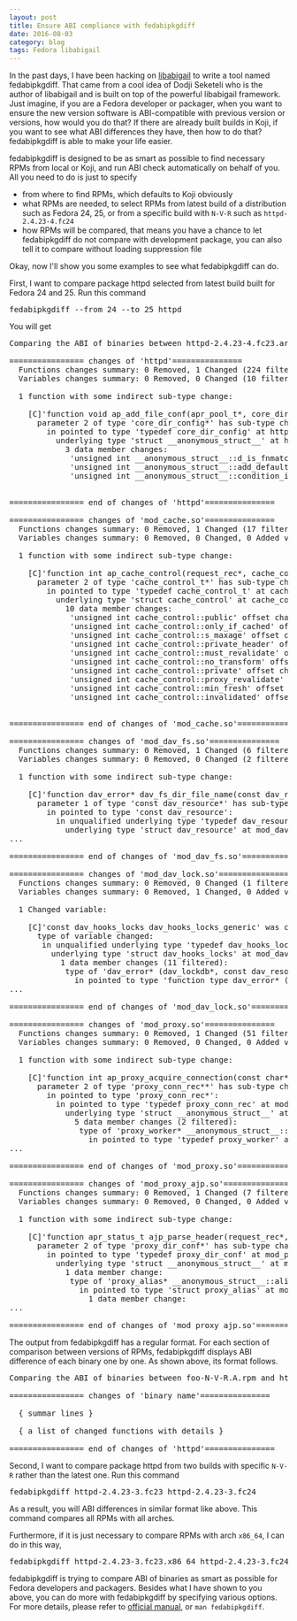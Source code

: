 ```yaml
---
layout: post
title: Ensure ABI compliance with fedabipkgdiff
date: 2016-08-03
category: blog
tags: Fedora libabigail
---
```


In the past days, I have been hacking on
[libabigail](https://sourceware.org/libabigail/) to write a tool named
fedabipkgdiff. That came from a cool idea of Dodji Seketeli who is the author
of libabigail and is built on top of the powerful libabigail framework. Just
imagine, if you are a Fedora developer or packager, when you want to ensure
the new version software is ABI-compatible with previous version or versions,
how would you do that? If there are already built builds in Koji, if you want
to see what ABI differences they have, then how to do that? fedabipkgdiff is
able to make your life easier.

fedabipkgdiff is designed to be as smart as possible to find necessary RPMs
from local or Koji, and run ABI check automatically on behalf of you. All you
need to do is just to specify

- from where to find RPMs, which defaults to Koji obviously
- what RPMs are needed, to select RPMs from latest build of a distribution
  such as Fedora 24, 25, or from a specific build with ``N-V-R`` such as
  ``httpd-2.4.23-4.fc24``
- how RPMs will be compared, that means you have a chance to let fedabipkgdiff
  do not compare with development package, you can also tell it to compare
  without loading suppression file

Okay, now I'll show you some examples to see what fedabipkgdiff can do.

First, I want to compare package httpd selected from latest build built for
Fedora 24 and 25. Run this command


<pre>
fedabipkgdiff --from 24 --to 25 httpd
</pre>

You will get

<pre>
Comparing the ABI of binaries between httpd-2.4.23-4.fc23.armv7hl.rpm and httpd-2.4.23-4.fc24.armv7hl.rpm:

================ changes of 'httpd'===============
  Functions changes summary: 0 Removed, 1 Changed (224 filtered out), 0 Added function
  Variables changes summary: 0 Removed, 0 Changed (10 filtered out), 0 Added variable

  1 function with some indirect sub-type change:

    [C]'function void ap_add_file_conf(apr_pool_t*, core_dir_config*, void*)' at core.c:572:1 has some indirect sub-type changes:
      parameter 2 of type 'core_dir_config*' has sub-type changes:
        in pointed to type 'typedef core_dir_config' at http_core.h:675:1:
          underlying type 'struct __anonymous_struct__' at http_core.h:518:1 changed:
            3 data member changes:
             'unsigned int __anonymous_struct__::d_is_fnmatch' offset changed from 192 to 200 (in bits)
             'unsigned int __anonymous_struct__::add_default_charset' offset changed from 192 to 200 (in bits)
             'unsigned int __anonymous_struct__::condition_ifelse' offset changed from 864 to 872 (in bits)


================ end of changes of 'httpd'===============

================ changes of 'mod_cache.so'===============
  Functions changes summary: 0 Removed, 1 Changed (17 filtered out), 0 Added function
  Variables changes summary: 0 Removed, 0 Changed, 0 Added variable

  1 function with some indirect sub-type change:

    [C]'function int ap_cache_control(request_rec*, cache_control_t*, const char*, const char*, apr_table_t*)' at cache_util.c:965:1 has some indirect sub-type changes:
      parameter 2 of type 'cache_control_t*' has sub-type changes:
        in pointed to type 'typedef cache_control_t' at cache_common.h:53:1:
          underlying type 'struct cache_control' at cache_common.h:30:1 changed:
            10 data member changes:
             'unsigned int cache_control::public' offset changed from 0 to 8 (in bits)
             'unsigned int cache_control::only_if_cached' offset changed from 0 to 8 (in bits)
             'unsigned int cache_control::s_maxage' offset changed from 0 to 16 (in bits)
             'unsigned int cache_control::private_header' offset changed from 0 to 8 (in bits)
             'unsigned int cache_control::must_revalidate' offset changed from 0 to 8 (in bits)
             'unsigned int cache_control::no_transform' offset changed from 0 to 8 (in bits)
             'unsigned int cache_control::private' offset changed from 0 to 8 (in bits)
             'unsigned int cache_control::proxy_revalidate' offset changed from 0 to 8 (in bits)
             'unsigned int cache_control::min_fresh' offset changed from 0 to 8 (in bits)
             'unsigned int cache_control::invalidated' offset changed from 0 to 16 (in bits)


================ end of changes of 'mod_cache.so'===============

================ changes of 'mod_dav_fs.so'===============
  Functions changes summary: 0 Removed, 1 Changed (6 filtered out), 0 Added function
  Variables changes summary: 0 Removed, 0 Changed (2 filtered out), 0 Added variable

  1 function with some indirect sub-type change:

    [C]'function dav_error* dav_fs_dir_file_name(const dav_resource*, const char**, const char**)' at repos.c:237:1 has some indirect sub-type changes:
      parameter 1 of type 'const dav_resource*' has sub-type changes:
        in pointed to type 'const dav_resource':
          in unqualified underlying type 'typedef dav_resource' at mod_dav.h:402:1:
            underlying type 'struct dav_resource' at mod_dav.h:368:1 changed:
...

================ end of changes of 'mod_dav_fs.so'===============

================ changes of 'mod_dav_lock.so'===============
  Functions changes summary: 0 Removed, 0 Changed (1 filtered out), 0 Added function
  Variables changes summary: 0 Removed, 1 Changed, 0 Added variable

  1 Changed variable:

    [C]'const dav_hooks_locks dav_hooks_locks_generic' was changed at locks.c:202:1:
      type of variable changed:
       in unqualified underlying type 'typedef dav_hooks_locks' at mod_dav.h:249:1:
         underlying type 'struct dav_hooks_locks' at mod_dav.h:1314:1 changed:
           1 data member changes (11 filtered):
            type of 'dav_error* (dav_lockdb*, const dav_resource*, int, const dav_lock*)* dav_hooks_locks::append_locks' changed:
              in pointed to type 'function type dav_error* (dav_lockdb*, const dav_resource*, int, const dav_lock*)':
...

================ end of changes of 'mod_dav_lock.so'===============

================ changes of 'mod_proxy.so'===============
  Functions changes summary: 0 Removed, 1 Changed (51 filtered out), 0 Added function
  Variables changes summary: 0 Removed, 0 Changed, 0 Added variable

  1 function with some indirect sub-type change:

    [C]'function int ap_proxy_acquire_connection(const char*, proxy_conn_rec**, proxy_worker*, server_rec*)' at proxy_util.c:2114:1 has some indirect sub-type changes:
      parameter 2 of type 'proxy_conn_rec**' has sub-type changes:
        in pointed to type 'proxy_conn_rec*':
          in pointed to type 'typedef proxy_conn_rec' at mod_proxy.h:274:1:
            underlying type 'struct __anonymous_struct__' at mod_proxy.h:253:1 changed:
              5 data member changes (2 filtered):
               type of 'proxy_worker* __anonymous_struct__::worker' changed:
                 in pointed to type 'typedef proxy_worker' at mod_proxy.h:109:1:
...

================ end of changes of 'mod_proxy.so'===============

================ changes of 'mod_proxy_ajp.so'===============
  Functions changes summary: 0 Removed, 1 Changed (7 filtered out), 0 Added function
  Variables changes summary: 0 Removed, 0 Changed, 0 Added variable

  1 function with some indirect sub-type change:

    [C]'function apr_status_t ajp_parse_header(request_rec*, proxy_dir_conf*, ajp_msg_t*)' at ajp_header.c:763:1 has some indirect sub-type changes:
      parameter 2 of type 'proxy_dir_conf*' has sub-type changes:
        in pointed to type 'typedef proxy_dir_conf' at mod_proxy.h:242:1:
          underlying type 'struct __anonymous_struct__' at mod_proxy.h:205:1 changed:
            1 data member change:
             type of 'proxy_alias* __anonymous_struct__::alias' changed:
               in pointed to type 'struct proxy_alias' at mod_proxy.h:126:1:
                 1 data member change:
...

================ end of changes of 'mod_proxy_ajp.so'===============
</pre>

The output from fedabipkgdiff has a regular format. For each section of
comparison between versions of RPMs, fedabipkgdiff displays ABI difference of
each binary one by one. As shown above, its format follows.

<pre>
Comparing the ABI of binaries between foo-N-V-R.A.rpm and httpd-N-V-R.A.rpm:

================ changes of 'binary name'===============

  { summar lines }

  { a list of changed functions with details }

================ end of changes of 'httpd'===============
</pre>

Second, I want to compare package httpd from two builds with specific ``N-V-R``
rather than the latest one. Run this command

<pre>
fedabipkgdiff httpd-2.4.23-3.fc23 httpd-2.4.23-3.fc24
</pre>

As a result, you will ABI differences in similar format like above. This
command compares all RPMs with all arches.

Furthermore, if it is just necessary to compare RPMs with arch ``x86_64``, I
can do in this way,

<pre>
fedabipkgdiff httpd-2.4.23-3.fc23.x86_64 httpd-2.4.23-3.fc24.x86_64
</pre>

fedabipkgdiff is trying to compare ABI of binaries as smart as possible for
Fedora developers and packagers. Besides what I have shown to you above, you
can do more with fedabipkgdiff by specifying various options. For more
details, please refer to [official
manual](https://sourceware.org/libabigail/manual/fedabipkgdiff.html), or ``man
fedabipkgdiff``.
